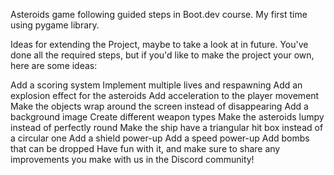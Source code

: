 Asteroids game following guided steps in Boot.dev course.   My first time using pygame library.

Ideas for extending the Project, maybe to take a look at in future.
You've done all the required steps, but if you'd like to make the project your own, here are some ideas:

Add a scoring system
Implement multiple lives and respawning
Add an explosion effect for the asteroids
Add acceleration to the player movement
Make the objects wrap around the screen instead of disappearing
Add a background image
Create different weapon types
Make the asteroids lumpy instead of perfectly round
Make the ship have a triangular hit box instead of a circular one
Add a shield power-up
Add a speed power-up
Add bombs that can be dropped
Have fun with it, and make sure to share any improvements you make with us in the Discord community!

